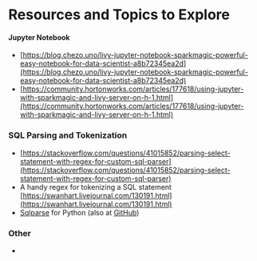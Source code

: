 # Resources and Topics to Explore

#### Jupyter Notebook

* [https://blog.chezo.uno/livy-jupyter-notebook-sparkmagic-powerful-easy-notebook-for-data-scientist-a8b72345ea2d](https://blog.chezo.uno/livy-jupyter-notebook-sparkmagic-powerful-easy-notebook-for-data-scientist-a8b72345ea2d)
* [https://community.hortonworks.com/articles/177618/using-jupyter-with-sparkmagic-and-livy-server-on-h-1.html](https://community.hortonworks.com/articles/177618/using-jupyter-with-sparkmagic-and-livy-server-on-h-1.html)

### SQL Parsing and Tokenization

* [https://stackoverflow.com/questions/41015852/parsing-select-statement-with-regex-for-custom-sql-parser](https://stackoverflow.com/questions/41015852/parsing-select-statement-with-regex-for-custom-sql-parser) 
* A handy regex for tokenizing a SQL statement [https://swanhart.livejournal.com/130191.html](https://swanhart.livejournal.com/130191.html)
* [Sqlparse](https://sqlparse.readthedocs.io/en/latest/api/) for Python \(also at [GitHub](https://github.com/andialbrecht/sqlparse)\)

### Other

* 
